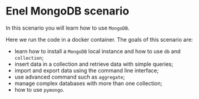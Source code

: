 # Enel MongoDB scenario
In this scenario you will learn how to use
`MongoDB`.

Here we run the code in a docker container. The goals
of this scenario are:
* learn how to install a `MongoDB` local instance and 
how to use `db` and `collection`;
* insert data in a collection and retrieve data
with simple queries;
* import and export data using the command line interface;
* use advanced command such as `aggregate`;
* manage complex databases with more than one collection;
* how to use `pymongo`.